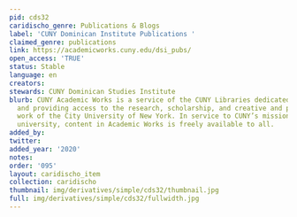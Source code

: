```yaml
---
pid: cds32
caridischo_genre: Publications & Blogs
label: 'CUNY Dominican Institute Publications '
claimed_genre: publications
link: https://academicworks.cuny.edu/dsi_pubs/
open_access: 'TRUE'
status: Stable
language: en
creators: 
stewards: CUNY Dominican Studies Institute
blurb: CUNY Academic Works is a service of the CUNY Libraries dedicated to collecting
  and providing access to the research, scholarship, and creative and pedagogical
  work of the City University of New York. In service to CUNY’s mission as a public
  university, content in Academic Works is freely available to all.
added_by: 
twitter: 
added_year: '2020'
notes: 
order: '095'
layout: caridischo_item
collection: caridischo
thumbnail: img/derivatives/simple/cds32/thumbnail.jpg
full: img/derivatives/simple/cds32/fullwidth.jpg
---
```

